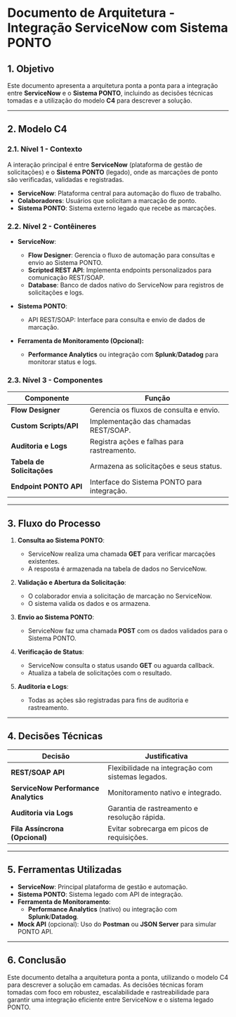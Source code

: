 
# Documento de Arquitetura - Integração ServiceNow com Sistema PONTO

## **1. Objetivo**
Este documento apresenta a arquitetura ponta a ponta para a integração entre **ServiceNow** e o **Sistema PONTO**, incluindo as decisões técnicas tomadas e a utilização do modelo **C4** para descrever a solução.

---

## **2. Modelo C4**

### **2.1. Nível 1 - Contexto**
A interação principal é entre **ServiceNow** (plataforma de gestão de solicitações) e o **Sistema PONTO** (legado), onde as marcações de ponto são verificadas, validadas e registradas.

- **ServiceNow**: Plataforma central para automação do fluxo de trabalho.
- **Colaboradores**: Usuários que solicitam a marcação de ponto.
- **Sistema PONTO**: Sistema externo legado que recebe as marcações.

### **2.2. Nível 2 - Contêineres**
- **ServiceNow**:
  - **Flow Designer**: Gerencia o fluxo de automação para consultas e envio ao Sistema PONTO.
  - **Scripted REST API**: Implementa endpoints personalizados para comunicação REST/SOAP.
  - **Database**: Banco de dados nativo do ServiceNow para registros de solicitações e logs.
- **Sistema PONTO**:
  - API REST/SOAP: Interface para consulta e envio de dados de marcação.

- **Ferramenta de Monitoramento (Opcional):**
  - **Performance Analytics** ou integração com **Splunk**/**Datadog** para monitorar status e logs.

### **2.3. Nível 3 - Componentes**
| **Componente**                  | **Função**                                     |
|--------------------------------|-----------------------------------------------|
| **Flow Designer**              | Gerencia os fluxos de consulta e envio.       |
| **Custom Scripts/API**         | Implementação das chamadas REST/SOAP.         |
| **Auditoria e Logs**           | Registra ações e falhas para rastreamento.    |
| **Tabela de Solicitações**     | Armazena as solicitações e seus status.       |
| **Endpoint PONTO API**         | Interface do Sistema PONTO para integração.   |

---

## **3. Fluxo do Processo**

1. **Consulta ao Sistema PONTO**:  
   - ServiceNow realiza uma chamada **GET** para verificar marcações existentes.  
   - A resposta é armazenada na tabela de dados no ServiceNow.

2. **Validação e Abertura da Solicitação**:  
   - O colaborador envia a solicitação de marcação no ServiceNow.  
   - O sistema valida os dados e os armazena.  

3. **Envio ao Sistema PONTO**:  
   - ServiceNow faz uma chamada **POST** com os dados validados para o Sistema PONTO.

4. **Verificação de Status**:  
   - ServiceNow consulta o status usando **GET** ou aguarda callback.  
   - Atualiza a tabela de solicitações com o resultado.

5. **Auditoria e Logs**:  
   - Todas as ações são registradas para fins de auditoria e rastreamento.

---

## **4. Decisões Técnicas**

| **Decisão**                                | **Justificativa**                           |
|-------------------------------------------|-------------------------------------------|
| **REST/SOAP API**                         | Flexibilidade na integração com sistemas legados. |
| **ServiceNow Performance Analytics**      | Monitoramento nativo e integrado.          |
| **Auditoria via Logs**                    | Garantia de rastreamento e resolução rápida. |
| **Fila Assíncrona (Opcional)**            | Evitar sobrecarga em picos de requisições. |

---

## **5. Ferramentas Utilizadas**

- **ServiceNow**: Principal plataforma de gestão e automação.  
- **Sistema PONTO**: Sistema legado com API de integração.  
- **Ferramenta de Monitoramento**:  
  - **Performance Analytics** (nativo) ou integração com **Splunk**/**Datadog**.  
- **Mock API** (opcional): Uso do **Postman** ou **JSON Server** para simular PONTO API.  

---

## **6. Conclusão**
Este documento detalha a arquitetura ponta a ponta, utilizando o modelo C4 para descrever a solução em camadas. As decisões técnicas foram tomadas com foco em robustez, escalabilidade e rastreabilidade para garantir uma integração eficiente entre ServiceNow e o sistema legado PONTO.
